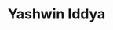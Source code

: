 ---
layout: people-layout
title: Yashwin Iddya
designation: Researcher
email: yashwin@fieldsofview.in
description: Yashwin Iddya has a bachelors in Mechanical Engineering and a Master’s in Sustainable Resource Management from Technical University of Munich, where he majored in Environmental Economics and Policies. He is presently working in the domain of energy policy. He enjoys travelling, trekking and reading books. 
img: yashwin.jpg
category: team
ide: yashwin
permalink: /team/yashwin/
---